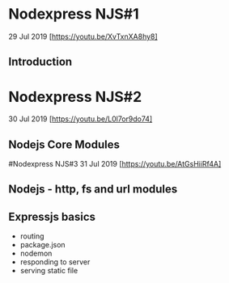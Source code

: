 # Nodexpress NJS#1
29 Jul 2019 [https://youtu.be/XvTxnXA8hy8]
## Introduction

# Nodexpress NJS#2
30 Jul 2019 [https://youtu.be/L0l7or9do74]
## Nodejs Core Modules

#Nodexpress NJS#3
31 Jul 2019 [https://youtu.be/AtGsHiiRf4A]
## Nodejs - http, fs and url modules
## Expressjs basics 
- routing
- package.json
- nodemon
- responding to server
- serving static file
 
